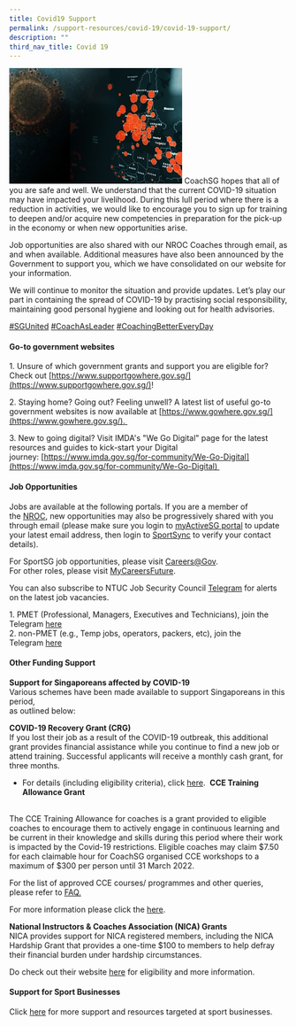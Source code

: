 ```yaml
---
title: Covid19 Support
permalink: /support-resources/covid-19/covid-19-support/
description: ""
third_nav_title: Covid 19
---
```




![](/images/Support/Covid%2019/covid19-support.jpeg)
CoachSG hopes that all of you are safe and well. We understand that the current COVID-19 situation may have impacted your livelihood. During this lull period where there is a reduction in activities, we would like to encourage you to sign up for training to deepen and/or acquire new competencies in preparation for the pick-up in the economy or when new opportunities arise.

Job opportunities are also shared with our NROC Coaches through email, as and when available. Additional measures have also been announced by the Government to support you, which we have consolidated on our website for your information.

We will continue to monitor the situation and provide updates. Let’s play our part in containing the spread of COVID-19 by practising social responsibility, maintaining good personal hygiene and looking out for health advisories.

[#SGUnited](https://www.facebook.com/hashtag/sgunited?__cft__[0]=AZUgWMGvqHumq8Ca3p12gtN7KBlm9toeDoF_8EV_oY_E8iAGCrxReZ52Gp7ItlCKvHl8_bSu6UwLEMMukrR0XX8H_QPLR44BjE9CvLbFXM2y8S4qK2E-iR_6yS-ThTf8Yy6WZAr5I1rOWRepFngd2T_C7yOr55C6135Q4EEXdVypAg&__tn__=*NK-R) [#CoachAsLeader](https://www.facebook.com/hashtag/coachasleader?__cft__[0]=AZUgWMGvqHumq8Ca3p12gtN7KBlm9toeDoF_8EV_oY_E8iAGCrxReZ52Gp7ItlCKvHl8_bSu6UwLEMMukrR0XX8H_QPLR44BjE9CvLbFXM2y8S4qK2E-iR_6yS-ThTf8Yy6WZAr5I1rOWRepFngd2T_C7yOr55C6135Q4EEXdVypAg&__tn__=*NK-R) [#CoachingBetterEveryDay](https://www.facebook.com/hashtag/coachingbettereveryday?__cft__[0]=AZUgWMGvqHumq8Ca3p12gtN7KBlm9toeDoF_8EV_oY_E8iAGCrxReZ52Gp7ItlCKvHl8_bSu6UwLEMMukrR0XX8H_QPLR44BjE9CvLbFXM2y8S4qK2E-iR_6yS-ThTf8Yy6WZAr5I1rOWRepFngd2T_C7yOr55C6135Q4EEXdVypAg&__tn__=*NK-R)

#### **Go-to government websites**
1\. Unsure of which government grants and support you are eligible for? Check out [https://www.supportgowhere.gov.sg/](https://www.supportgowhere.gov.sg/)!

2\. Staying home? Going out? Feeling unwell? A latest list of useful go-to government websites is now available at [https://www.gowhere.gov.sg/](https://www.gowhere.gov.sg/). 

3\. New to going digital? Visit IMDA's "We Go Digital" page for the latest resources and guides to kick-start your Digital journey: [https://www.imda.gov.sg/for-community/We-Go-Digital](https://www.imda.gov.sg/for-community/We-Go-Digital) 

#### **Job Opportunities**
Jobs are available at the following portals. If you are a member of the [NROC](https://www.sportsingapore.gov.sg/athletes-coaches/coaches-corner/national-registry-of-coaches), new opportunities may also be progressively shared with you through email (please make sure you login to [myActiveSG portal](http://members.myactivesg.com/) to update your latest email address, then login to [SportSync](https://www.sportsync.sg/) to verify your contact details).

For SportSG job opportunities, please visit [Careers@Gov](https://www.careers.hrp.gov.sg/sap/bc/ui5_ui5/sap/ZGERCFA004/index.html?search-keyword=Sport%20Singapore).
<br>
For other roles, please visit [MyCareersFuture](https://www.mycareersfuture.gov.sg/).

You can also subscribe to NTUC Job Security Council [Telegram](http://telegram.org/) for alerts on the latest job vacancies.

1\.  PMET (Professional, Managers, Executives and Technicians), join the Telegram [here](http://bit.ly/jsc-ja-pmet)<br>
2\.  non-PMET (e.g., Temp jobs, operators, packers, etc), join the Telegram [here](http://bit.ly/jsc-ja-nonpmet)

#### **Other Funding Support**
**Support for Singaporeans affected by COVID-19**
<br>Various schemes have been made available to support Singaporeans in this period, <br>as outlined below:  

**COVID-19 Recovery Grant (CRG)**
<br>
If you lost their job as a result of the COVID-19 outbreak, this additional grant provides financial assistance while you continue to find a new job or attend training. Successful applicants will receive a monthly cash grant, for three months.
*   For details (including eligibility criteria), click [here](https://www.msf.gov.sg/assistance/Pages/covid19relief.aspx#CSG). 
**CCE Training Allowance Grant**
<br>
The CCE Training Allowance for coaches is a grant provided to eligible coaches to encourage them to actively engage in continuous learning and be current in their knowledge and skills during this period where their work is impacted by the Covid-19 restrictions. Eligible coaches may claim $7.50 for each claimable hour for CoachSG organised CCE workshops to a maximum of $300 per person until 31 March 2022. 

For the list of approved CCE courses/ programmes and other queries, please refer to [FAQ.](https://circle.myactivesg.com/industry/support/sports-resilience-package/continuing-coach-education-training-allowance?filter=faq&hsLang=en)

For more information please click the [here](https://circle.myactivesg.com/industry/support/sports-resilience-package/continuing-coach-education-training-allowance). 

**National Instructors & Coaches Association (NICA) Grants**
<br>
NICA provides support for NICA registered members, including the NICA Hardship Grant that provides a one-time $100 to members to help defray their financial burden under hardship circumstances.

Do check out their website [here](http://www.nica.org.sg/Pages/Benefits.aspx) for eligibility and more information.

#### **Support for Sport Businesses**
Click [here](https://circle.myactivesg.com/support-for-sport-industry) for more support and resources targeted at sport businesses.
